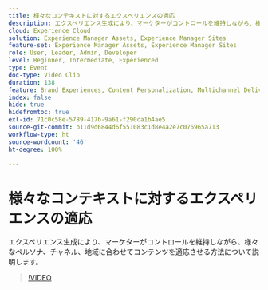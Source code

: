```yaml
---
title: 様々なコンテキストに対するエクスペリエンスの適応
description: エクスペリエンス生成により、マーケターがコントロールを維持しながら、様々なペルソナ、チャネル、地域に合わせてコンテンツを適応させる方法について説明します。
cloud: Experience Cloud
solution: Experience Manager Assets, Experience Manager Sites
feature-set: Experience Manager Assets, Experience Manager Sites
role: User, Leader, Admin, Developer
level: Beginner, Intermediate, Experienced
type: Event
doc-type: Video Clip
duration: 138
feature: Brand Experiences, Content Personalization, Multichannel Delivery, Renditions, Templates
index: false
hide: true
hidefromtoc: true
exl-id: 71c0c58e-5789-417b-9a61-f290ca1b4ae5
source-git-commit: b11d9d6844d6f551083c1d8e4a2e7c076965a713
workflow-type: ht
source-wordcount: '46'
ht-degree: 100%

---
```


# 様々なコンテキストに対するエクスペリエンスの適応

エクスペリエンス生成により、マーケターがコントロールを維持しながら、様々なペルソナ、チャネル、地域に合わせてコンテンツを適応させる方法について説明します。

>[!VIDEO](https://video.tv.adobe.com/v/3459245/?learn=on&enablevpops)
